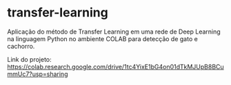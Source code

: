 # transfer-learning
Aplicação do método de Transfer Learning em uma rede de Deep Learning na linguagem Python no ambiente COLAB para detecção de gato e cachorro.

Link do projeto: https://colab.research.google.com/drive/1tc4YixE1bG4on01dTkMJUpB8BCummUc7?usp=sharing
